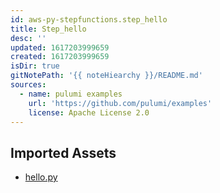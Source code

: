 ```yaml
---
id: aws-py-stepfunctions.step_hello
title: Step_hello
desc: ''
updated: 1617203999659
created: 1617203999659
isDir: true
gitNotePath: '{{ noteHiearchy }}/README.md'
sources:
  - name: pulumi examples
    url: 'https://github.com/pulumi/examples'
    license: Apache License 2.0
---
```

## Imported Assets

- [hello.py](/assets/hello.py)

